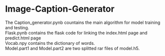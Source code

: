 # Image-Caption-Generator
The Caption_generator.pynb countains the main algorithm for model training and testing.<br />
Flask.pynb contains the flask code for linking the index.html page and predict.html page<br />
Vocab.npy contains the dictionary of words.<br />
Model.part1 and Model.part2 are two splitted rar files of model.h5.<br />
